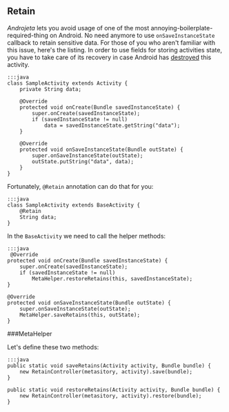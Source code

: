 <div class="page-header">
    <h2>Retain</h2>
</div>

*Androjeta* lets you avoid usage of one of the most annoying-boilerplate-required-thing on Android. No need anymore to use `onSaveInstanceState` callback to retain sensitive data. For those of you who aren't familiar with this issue, here's the listing. In order to use fields for storing activities state, you have to take care of its recovery in case Android has [destroyed](http://developer.android.com/training/basics/activity-lifecycle/recreating.html) this activity.

    :::java
    class SampleActivity extends Activity {
        private String data;

        @Override
        protected void onCreate(Bundle savedInstanceState) {
            super.onCreate(savedInstanceState);
            if (savedInstanceState != null)
                data = savedInstanceState.getString("data");
        }

        @Override
        protected void onSaveInstanceState(Bundle outState) {
            super.onSaveInstanceState(outState);
            outState.putString("data", data);
        }
    }

Fortunately, `@Retain` annotation can do that for you:

    :::java
    class SampleActivity extends BaseActivity {
        @Retain
        String data;
    }

In the `BaseActivity` we need to call the helper methods:

    :::java
     @Override
    protected void onCreate(Bundle savedInstanceState) {
        super.onCreate(savedInstanceState);
        if (savedInstanceState != null)
            MetaHelper.restoreRetains(this, savedInstanceState);
    }

    @Override
    protected void onSaveInstanceState(Bundle outState) {
        super.onSaveInstanceState(outState);
        MetaHelper.saveRetains(this, outState);
    }

###MetaHelper

Let's define these two methods:

    :::java
    public static void saveRetains(Activity activity, Bundle bundle) {
        new RetainController(metasitory, activity).save(bundle);
    }

    public static void restoreRetains(Activity activity, Bundle bundle) {
        new RetainController(metasitory, activity).restore(bundle);
    }

